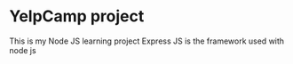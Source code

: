 # YelpCamp project

This is my Node JS learning project
Express JS is the framework used with node js